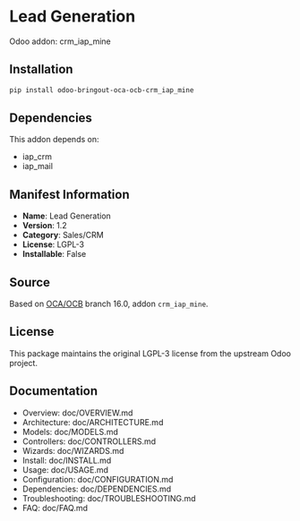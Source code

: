 # Lead Generation

Odoo addon: crm_iap_mine

## Installation

```bash
pip install odoo-bringout-oca-ocb-crm_iap_mine
```

## Dependencies

This addon depends on:
- iap_crm
- iap_mail

## Manifest Information

- **Name**: Lead Generation
- **Version**: 1.2
- **Category**: Sales/CRM
- **License**: LGPL-3
- **Installable**: False

## Source

Based on [OCA/OCB](https://github.com/OCA/OCB) branch 16.0, addon `crm_iap_mine`.

## License

This package maintains the original LGPL-3 license from the upstream Odoo project.

## Documentation

- Overview: doc/OVERVIEW.md
- Architecture: doc/ARCHITECTURE.md
- Models: doc/MODELS.md
- Controllers: doc/CONTROLLERS.md
- Wizards: doc/WIZARDS.md
- Install: doc/INSTALL.md
- Usage: doc/USAGE.md
- Configuration: doc/CONFIGURATION.md
- Dependencies: doc/DEPENDENCIES.md
- Troubleshooting: doc/TROUBLESHOOTING.md
- FAQ: doc/FAQ.md
